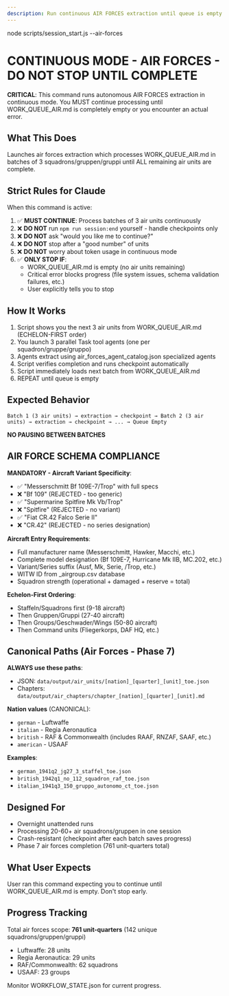 ```yaml
---
description: Run continuous AIR FORCES extraction until queue is empty (NO STOPPING)
---
```


node scripts/session_start.js --air-forces

# CONTINUOUS MODE - AIR FORCES - DO NOT STOP UNTIL COMPLETE

**CRITICAL**: This command runs autonomous AIR FORCES extraction in continuous mode. You MUST continue processing until WORK_QUEUE_AIR.md is completely empty or you encounter an actual error.

## What This Does

Launches air forces extraction which processes WORK_QUEUE_AIR.md in batches of 3 squadrons/gruppen/gruppi until ALL remaining air units are complete.

## Strict Rules for Claude

When this command is active:

1. ✅ **MUST CONTINUE**: Process batches of 3 air units continuously
2. ❌ **DO NOT** run `npm run session:end` yourself - handle checkpoints only
3. ❌ **DO NOT** ask "would you like me to continue?"
4. ❌ **DO NOT** stop after a "good number" of units
5. ❌ **DO NOT** worry about token usage in continuous mode
6. ✅ **ONLY STOP IF**:
   - WORK_QUEUE_AIR.md is empty (no air units remaining)
   - Critical error blocks progress (file system issues, schema validation failures, etc.)
   - User explicitly tells you to stop

## How It Works

1. Script shows you the next 3 air units from WORK_QUEUE_AIR.md (ECHELON-FIRST order)
2. You launch 3 parallel Task tool agents (one per squadron/gruppe/gruppo)
3. Agents extract using air_forces_agent_catalog.json specialized agents
4. Script verifies completion and runs checkpoint automatically
5. Script immediately loads next batch from WORK_QUEUE_AIR.md
6. REPEAT until queue is empty

## Expected Behavior

```
Batch 1 (3 air units) → extraction → checkpoint → Batch 2 (3 air units) → extraction → checkpoint → ... → Queue Empty
```

**NO PAUSING BETWEEN BATCHES**

## AIR FORCE SCHEMA COMPLIANCE

**MANDATORY - Aircraft Variant Specificity**:
- ✅ "Messerschmitt Bf 109E-7/Trop" with full specs
- ❌ "Bf 109" (REJECTED - too generic)
- ✅ "Supermarine Spitfire Mk Vb/Trop"
- ❌ "Spitfire" (REJECTED - no variant)
- ✅ "Fiat CR.42 Falco Serie II"
- ❌ "CR.42" (REJECTED - no series designation)

**Aircraft Entry Requirements**:
- Full manufacturer name (Messerschmitt, Hawker, Macchi, etc.)
- Complete model designation (Bf 109E-7, Hurricane Mk IIB, MC.202, etc.)
- Variant/Series suffix (Ausf, Mk, Serie, /Trop, etc.)
- WITW ID from _airgroup.csv database
- Squadron strength (operational + damaged + reserve = total)

**Echelon-First Ordering**:
- Staffeln/Squadrons first (9-18 aircraft)
- Then Gruppen/Gruppi (27-40 aircraft)
- Then Groups/Geschwader/Wings (50-80 aircraft)
- Then Command units (Fliegerkorps, DAF HQ, etc.)

## Canonical Paths (Air Forces - Phase 7)

**ALWAYS use these paths**:
- JSON: `data/output/air_units/[nation]_[quarter]_[unit]_toe.json`
- Chapters: `data/output/air_chapters/chapter_[nation]_[quarter]_[unit].md`

**Nation values** (CANONICAL):
- `german` - Luftwaffe
- `italian` - Regia Aeronautica
- `british` - RAF & Commonwealth (includes RAAF, RNZAF, SAAF, etc.)
- `american` - USAAF

**Examples**:
- `german_1941q2_jg27_3_staffel_toe.json`
- `british_1942q1_no_112_squadron_raf_toe.json`
- `italian_1941q3_150_gruppo_autonomo_ct_toe.json`

## Designed For

- Overnight unattended runs
- Processing 20-60+ air squadrons/gruppen in one session
- Crash-resistant (checkpoint after each batch saves progress)
- Phase 7 air forces completion (761 unit-quarters total)

## What User Expects

User ran this command expecting you to continue until WORK_QUEUE_AIR.md is empty. Don't stop early.

## Progress Tracking

Total air forces scope: **761 unit-quarters** (142 unique squadrons/gruppen/gruppi)
- Luftwaffe: 28 units
- Regia Aeronautica: 29 units
- RAF/Commonwealth: 62 squadrons
- USAAF: 23 groups

Monitor WORKFLOW_STATE.json for current progress.
